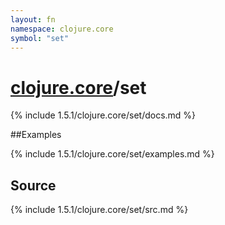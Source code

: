 ```yaml
---
layout: fn
namespace: clojure.core
symbol: "set"
---
```


# [clojure.core](../)/set

{% include 1.5.1/clojure.core/set/docs.md %}

##Examples

{% include 1.5.1/clojure.core/set/examples.md %}
## Source
{% include 1.5.1/clojure.core/set/src.md %}

